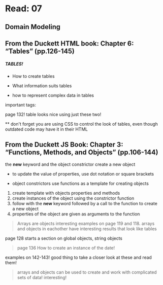 # Read: 07

## Domain Modeling
## From the Duckett HTML book: Chapter 6: “Tables” (pp.126-145)

##### TABLES!

* How to create tables

* What information suits tables

* how to represent complex data in tables

important tags: <td> <th>

page 132! table looks nice using just these two!

** don't forget you are using CSS to control the look of tables, even though outdated code may have it in their HTML

## From the Duckett JS Book: Chapter 3: “Functions, Methods, and Objects” (pp.106-144)

the **new** keyword and the object constrictor create a new object

* to update the value of properties, use dot notation or square brackets

* object constrictors use functions as a template for creating objects
1. create template with objects properties and methods
2. create instances of the object using the constrictor function
3. follow with the **new** keyword followed by a call to the function to create a new object
4. properties of the object are given as arguments to the function

> Arrays are objects
>interesting examples on page 119 and 118. arrays and objects in eachother have interesting results that look like tables

page 128 starts a section on global objects, string objects

> page 136 How to create an instance of the date!

examples on 142-143! good thing to take a closer look at these and read them!

> arrays and objects can be used to create and work with complicated sets of data! interesting!
